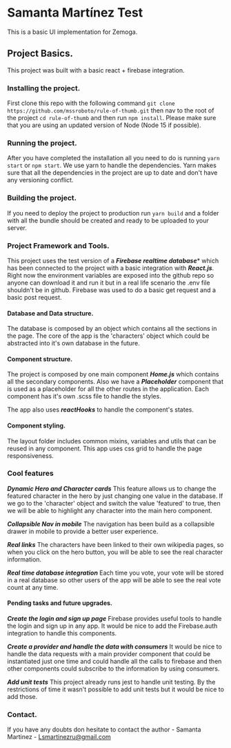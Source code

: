 # Samanta Martínez Test

This is a basic UI implementation for Zemoga.
## Project Basics.

This project was built with a basic react + firebase integration.
### Installing the project.

First clone this repo with the following command `git clone https://github.com/mssroboto/rule-of-thumb.git` then nav to the root of the project `cd rule-of-thumb` and then run `npm install`. Please make sure that you are using an updated version of Node (Node 15 if possible).

### Running the project.

After you have completed the installation all you need to do is running `yarn start` or `npm start`. We use yarn to handle the dependencies. Yarn makes sure that all the dependencies in the project are up to date and don't have any versioning conflict.

### Building the project.

If you need to deploy the project to production run `yarn build` and a folder with all the bundle should be created and ready to be uploaded to your server.
### Project Framework and Tools.

This project uses the test version of a ***Firebase realtime database**** which has been connected to the project with a basic integration with ***React.js***. Right now the environment variables are exposed into the github repo so anyone can download it and run it but in a real life scenario the .env file shouldn't be in github. Firebase was used to do a basic get request and a basic post request.

#### Database and Data structure.

The database is composed by an object which contains all the sections in the page. The core of the app is the 'characters' object which could be abstracted into it's own database in the future.
#### Component structure.

The project is composed by one main component ***Home.js*** which contains all the secondary components. Also we have a ***Placeholder*** component that is used as a placeholder for all the other routes in the application. Each component has it's own .scss file to handle the styles.

The app also uses ***reactHooks*** to handle the component's states.

#### Component styling.

The layout folder includes common mixins, variables and utils that can be reused in any component. This app uses css grid to handle the page responsiveness.
### Cool features

***Dynamic Hero and Character cards*** This feature allows us to change the featured character in the hero by just changing one value in the database. If we go to the 'character' object and switch the value 'featured' to true, then we will be able to highlight any character into the main hero component.

***Collapsible Nav in mobile*** The navigation has been build as a collapsible drawer in mobile to provide a better user experience.

***Real links*** The characters have been linked to their own wikipedia pages, so when you click on the hero button, you will be able to see the real character information.

***Real time database integration*** Each time you vote, your vote will be stored in a real database so other users of the app will be able to see the real vote count at any time.

#### Pending tasks and future upgrades.

***Create the login and sign up page*** Firebase provides useful tools to handle the login and sign up in any app. It would be nice to add the Firebase.auth integration to handle this components.

***Create a provider and handle the data with consumers*** It would be nice to handle the data requests with a main provider component that could be instantiated just one time and could handle all the calls to firebase and then other components could subscribe to the information by using consumers.

***Add unit tests*** This project already runs jest to handle unit testing. By the restrictions of time it wasn't possible to add unit tests but it would be nice to add those.

### Contact.
If you have any doubts don hesitate to contact the author - Samanta Martinez - Lsmartinezru@gmail.com